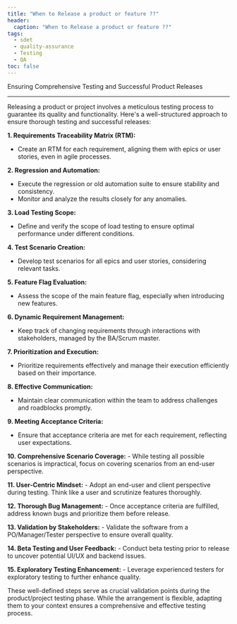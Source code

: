 ```yaml
---
title: "When to Release a product or feature ??"
header:
  caption: "When to Release a product or feature ??"
tags:
  - sdet
  - quality-assurance
  - Testing
  - QA
toc: false  
---
```


Ensuring Comprehensive Testing and Successful Product Releases

---

Releasing a product or project involves a meticulous testing process to guarantee its quality and functionality. Here's a well-structured approach to ensure thorough testing and successful releases:

**1. Requirements Traceability Matrix (RTM):**
   - Create an RTM for each requirement, aligning them with epics or user stories, even in agile processes.

**2. Regression and Automation:**
   - Execute the regression or old automation suite to ensure stability and consistency.
   - Monitor and analyze the results closely for any anomalies.

**3. Load Testing Scope:**
   - Define and verify the scope of load testing to ensure optimal performance under different conditions.

**4. Test Scenario Creation:**
   - Develop test scenarios for all epics and user stories, considering relevant tasks.

**5. Feature Flag Evaluation:**
   - Assess the scope of the main feature flag, especially when introducing new features.

**6. Dynamic Requirement Management:**
   - Keep track of changing requirements through interactions with stakeholders, managed by the BA/Scrum master.

**7. Prioritization and Execution:**
   - Prioritize requirements effectively and manage their execution efficiently based on their importance.

**8. Effective Communication:**
   - Maintain clear communication within the team to address challenges and roadblocks promptly.

**9. Meeting Acceptance Criteria:**
   - Ensure that acceptance criteria are met for each requirement, reflecting user expectations.

**10. Comprehensive Scenario Coverage:**
    - While testing all possible scenarios is impractical, focus on covering scenarios from an end-user perspective.

**11. User-Centric Mindset:**
    - Adopt an end-user and client perspective during testing. Think like a user and scrutinize features thoroughly.

**12. Thorough Bug Management:**
    - Once acceptance criteria are fulfilled, address known bugs and prioritize them before release.

**13. Validation by Stakeholders:**
    - Validate the software from a PO/Manager/Tester perspective to ensure overall quality.

**14. Beta Testing and User Feedback:**
    - Conduct beta testing prior to release to uncover potential UI/UX and backend issues.

**15. Exploratory Testing Enhancement:**
    - Leverage experienced testers for exploratory testing to further enhance quality.

These well-defined steps serve as crucial validation points during the product/project testing phase. While the arrangement is flexible, adapting them to your context ensures a comprehensive and effective testing process.

